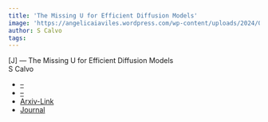 ```yaml
---  
title: 'The Missing U for Efficient Diffusion Models'  
image: 'https://angelicaiaviles.wordpress.com/wp-content/uploads/2024/01/themissingu.png'  
author: S Calvo  
tags:   
---  
```

  
[J] — The Missing U for Efficient Diffusion Models  
S Calvo  
  
- [–](https://arxiv.org/search/cs?searchtype=author&query=Calvo-Ordonez,+S)
- [–](https://arxiv.org/search/cs?searchtype=author&query=Schonlieb,+C)
- [Arxiv-Link](https://arxiv.org/pdf/2310.20092.pdf)
- [Journal ](https://openreview.net/pdf?id=Y4YWzBiTEV)  
        